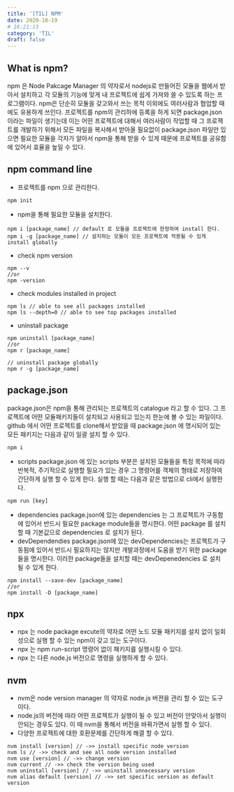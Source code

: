 ```yaml
---
title: '[TIL] NPM'
date: 2020-10-19
# 16:21:13
category: 'TIL'
draft: false
---
```


## What is npm?

npm 은 Node Pakcage Manager 의 약자로서 nodejs로 만들어진 모듈을 웹에서 받아서 설치하고 각 모듈의 기능에 맞게 내 프로젝트에 쉽게 가져와 쓸 수 있도록 하는 프로그램이다. npm은 단순히 모듈을 갖고와서 쓰는 목적 이외에도 여러사람과 협업할 때에도 유용하게 쓰인다. 프로젝트를 npm의 관리하에 등록을 하게 되면 package.json이라는 파일이 생기는데 이는 어떤 프로젝트에 대해서 여러사람이 작업할 때 그 프로젝트를 개발하기 위해서 모든 파일을 복사해서 받아올 필요없이 package.json 파일만 있으면 필요한 모듈을 각자가 알아서 npm을 통해 받을 수 있게 때문에 프로젝트를 공유함에 있어서 효율을 높일 수 있다.

## npm command line

- 프로젝트를 npm 으로 관리한다.

```
npm init
```

- npm을 통해 필요한 모듈을 설치한다.

```
npm i [package_name] // default 로 모듈을 프로젝트에 한정하여 install 한다.
npm i -g [package_name] // 설치하는 모듈이 모든 프로젝트에 적용될 수 있게 install globally
```

- check npm version

```
npm --v
//or
npm -version
```

- check modules installed in project

```
npm ls // able to see all packages installed
npm ls --depth=0 // able to see top packages installed
```

- uninstall package

```
npm uninstall [package_name]
//or
npm r [package_name]

// uninstall package globally
npm r -g [package_name]
```

## package.json

package.json은 npm을 통해 관리되는 프로젝트의 catalogue 라고 할 수 있다. 그 프로젝트에 어떤 모듈패키지들이 설치되고 사용되고 있는지 한눈에 볼 수 있는 파일이다.
github 에서 어떤 프로젝트를 clone해서 받았을 때 package.json 에 명시되어 있는 모든 패키지는 다음과 같이 일괄 설치 할 수 있다.

```
npm i
```

- scripts
  package.json 에 있는 scripts 부분은 설치된 모듈들을 특정 목적에 따라 반복적, 주기적으로 실행할 필요가 있는 경우 그 명령어를 객체의 형태로 저장하여 간단하게 실행 할 수 있게 한다.
  실행 할 때는 다음과 같은 방법으로 cli에서 실행한다.

```
npm run [key]
```

- dependencies
  package.json에 있는 dependencies 는 그 프로젝트가 구동함에 있어서 반드시 필요한 package module들을 명시한다.
  어떤 package 를 설치 할 때 기본값으로 dependencies 로 설치가 된다.
- devDependendies
  package.json에 있는 devDependencies는 프로젝트가 구동됨에 있어서 반드시 필요하지는 않지만 개발과정에서 도움을 받기 위한 package 들을 명시한다.
  이러한 package들을 설치할 때는 devDepenedencies 로 설치 될 수 있게 한다.

```
npm install --save-dev [package_name]
//or
npm install -D [package_name]
```

## npx

- npx 는 node package excute의 약자로 어떤 노드 모듈 패키지를 설치 없이 일회성으로 실행 할 수 있는 npm이 갖고 있는 도구이다.
- npx 는 npm run-script 명령어 없이 패키지를 실행시킬 수 있다.
- npx 는 다른 node.js 버전으로 명령을 실행하게 할 수 있다.

## nvm

- nvm은 node version manager 의 약자로 node.js 버젼을 관리 할 수 있는 도구이다.
- node.js의 버전에 따라 어떤 프로젝트가 실행이 될 수 있고 버전이 안맞아서 실행이 안되는 경우도 있다. 이 때 nvm을 통해서 버전을 바꿔가면서 실행 할 수 있다.
- 다양한 프로젝트에 대한 호환문제를 간단하게 해결 할 수 있다.

```
nvm install [version] // ->> install specific node version
nvm ls // ->> check and see all node version installed
nvm use [version] // ->> change version
nvm current // ->> check the version being used
nvm uninstall [version] // ->> uninstall unnecessary version
nvm alias default [version] // ->> set specific version as default version
```

